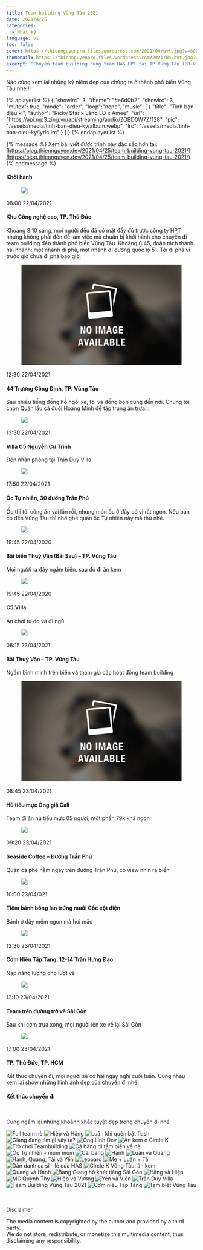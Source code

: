 ```yaml
---
title: Team building Vũng Tàu 2021
date: 2021/4/25
categories:
  - Nhật ký
language: vi
toc: false
cover: https://thiennguyenpro.files.wordpress.com/2021/04/bvt.jpg?w=800
thumbnail: https://thiennguyenpro.files.wordpress.com/2021/04/bvt.jpg?w=300
excerpt: 'Chuyến team building cùng team HAS HPT tại TP Vũng Tàu (BR-VT)'
---
```


Nào cũng xem lại những kỷ niệm đẹp của chúng ta ở thành phố biển Vũng Tàu nhé!!!

{% aplayerlist %}
{
    "showlrc": 3,
    "theme": "#e6d0b2",
    "showlrc": 3,
    "mutex": true,
    "mode": "order",
    "loop":"none",
    "music": [
        {
            "title": "Tình bạn diệu kì",
            "author": "Ricky Star x Lăng LD x Amee",
            "url": "https://api.mp3.zing.vn/api/streaming/audio/ZOBD0W7Z/128",
            "pic": "/assets/media/tinh-ban-dieu-ky/album.webp",
            "lrc": "/assets/media/tinh-ban-dieu-ky/lyric.lrc"
        }
    ]
}
{% endaplayerlist %}

{% message %}
  Xem bài viết được trình bày đặc sắc hơn tại: [https://blog.thiennguyen.dev/2021/04/25/team-building-vung-tau-2021/](https://blog.thiennguyen.dev/2021/04/25/team-building-vung-tau-2021/)
{% endmessage %}

<!-- more -->

<div class="card-content">
   <h4 class="tag is-primary">Khởi hành</h4>
   <div class="timeline">
      <article class="media">
         <figure class="media-left image is-64x64">
              <a class="gallery-item" href="https://thiennguyenpro.files.wordpress.com/2021/08/team-building-vung-tau-2021-000.jpg"><img src="https://thiennguyenpro.files.wordpress.com/2021/08/team-building-vung-tau-2021-000.jpg?w=128"></a>
          </figure>
         <div class="media-content">
            <p class="title"><time datetime="2021-04-22T08:00:00.000Z">08:00 22/04/2021</time></p>
            <h4>Khu Công nghệ cao, TP. Thủ Đức</h4>
            <p>
              Khoảng 8:10 sáng, mọi người đều đã có mặt đầy đủ trước công ty HPT nhưng không phải đến để làm việc mà chuẩn bị khởi hành cho chuyến đi team building đến thành phố biển Vũng Tàu. Khoảng 8:45, đoàn tách thành hai nhánh: một nhánh đi phà, một nhánh đi đường quốc lộ 51. Tôi đi phà vì trước giờ chưa đi phà bao giờ.
            </p>
         </div>
      </article>
      <article class="media">
         <figure class="media-left image is-64x64">
            <a class="gallery-item" href="/assets/img/no-image-available.png"><img src="/assets/img/no-image-available.png" alt="Quên chụp hình =))" title="Quên chụp hình =))"></a>
         </figure>
         <div class="media-content">
            <p class="title"><time datetime="2021-04-22T12:30:00.000Z">12:30 22/04/2021</p>
            <h4>44 Trương Công Định, TP. Vũng Tàu</h4>
            <p>
              Sau nhiều tiếng đồng hồ ngồi xe, tôi và đồng bọn cũng đến nơi. Chúng tôi chọn Quán lẩu cá đuối Hoàng Minh để tập trung ăn trưa…
            </p>
         </div>
      </article>
      <article class="media">
         <figure class="media-left image is-64x64">
              <a class="gallery-item" href="https://thiennguyenpro.files.wordpress.com/2021/08/dsc087581-min-768x512-1.jpg"><img src="https://thiennguyenpro.files.wordpress.com/2021/08/dsc087581-min-768x512-1.jpg?w=128"></a>
          </figure>
         <div class="media-content">
            <p class="title"><time datetime="2021-04-22T13:30:00.000Z">13:30 22/04/2021</time></p>
            <h4>Villa C5 Nguyễn Cư Trinh</h4>
            <p>
              Đến nhận phòng tại Trần Duy Villa
            </p>
         </div>
      </article>
       <article class="media">
         <figure class="media-left image is-64x64">
              <a class="gallery-item" href="https://thiennguyenpro.files.wordpress.com/2021/08/team-building-vung-tau-2021-oc-tu-nhien-768x512-1.jpg"><img src="https://thiennguyenpro.files.wordpress.com/2021/08/team-building-vung-tau-2021-oc-tu-nhien-768x512-1.jpg?w=128"></a>
          </figure>
         <div class="media-content">
            <p class="title"><time datetime="2021-04-22T17:50:00.000Z">17:50 22/04/2021</time></p>
            <h4>Ốc Tự nhiên, 30 đường Trần Phú</h4>
            <p>
              Ốc thì tôi cũng ăn vài lần rồi, nhưng món ốc ở đây có vị rất ngon. Nếu bạn có đến Vũng Tàu thì nhớ ghé quán ốc Tự nhiên này mà thử nhé.
            </p>
         </div>
      </article>
      <article class="media">
         <figure class="media-left image is-64x64">
            <a class="gallery-item" href="https://thiennguyenpro.files.wordpress.com/2021/08/team-building-vung-tau-2021-bai-sau-768x512-1.jpg"><img src="https://thiennguyenpro.files.wordpress.com/2021/08/team-building-vung-tau-2021-bai-sau-768x512-1.jpg?w=128"></a>
         </figure>
         <div class="media-content">
            <p class="title"><time datetime="2021-04-22T19:45:00.000Z">19:45 22/04/2020</time></p>
            <h4>Bãi biển Thuỳ Vân (Bãi Sau) – TP. Vũng Tàu</h4>
            <p>
            Mọi người ra đây ngắm biển, sau đó đi ăn kem
            </p>
         </div>
      </article>
      <article class="media">
         <figure class="media-left image is-64x64">
            <a class="gallery-item" href="https://thiennguyenpro.files.wordpress.com/2021/08/team-building-vung-tau-2021-song-bai-villa-c5-min-768x511-1.jpg"><img src="https://thiennguyenpro.files.wordpress.com/2021/08/team-building-vung-tau-2021-song-bai-villa-c5-min-768x511-1.jpg?w=128"></a>
         </figure>
         <div class="media-content">
            <p class="title"><time datetime="2021-04-22T19:45:00.000Z">19:45 22/04/2020</time></p>
            <h4>C5 Villa</h4>
            <p>
            Ăn chơi tự do và đi ngủ
            </p>
         </div>
      </article>
      <article class="media">
         <figure class="media-left image is-64x64">
            <a class="gallery-item" href="https://thiennguyenpro.files.wordpress.com/2021/08/team-building-vung-tau-2021-tro-choi-01-w800-768x512-1.jpg"><img src="https://thiennguyenpro.files.wordpress.com/2021/08/team-building-vung-tau-2021-tro-choi-01-w800-768x512-1.jpg?w=128"></a>
         </figure>
         <div class="media-content">
            <p class="title"><time datetime="2021-04-23T06:15:00.000Z">06:15 23/04/2021</time></p>
            <h4>Bãi Thuỳ Vân – TP. Vũng Tàu</h4>
            <p>
            Ngắm bình minh trên biển và tham gia các hoạt động team building
            </p>
         </div>
      </article>
      <article class="media">
         <figure class="media-left image is-64x64">
            <a class="gallery-item" href="/assets/img/no-image-available.png"><img src="/assets/img/no-image-available.png" alt="Quên chụp hình =))" title="Quên chụp hình =))"></a>
         </figure>
         <div class="media-content">
            <p class="title"><time datetime="2021-04-23T08:45:00.000Z">08:45 23/04/2021</time></p>
            <h4>Hủ tiếu mực Ông già Cali</h4>
            <p>
            Team đi ăn hủ tiếu mực 05 người, một phần 79k khá ngon
            </p>
         </div>
      </article>
      <article class="media">
         <figure class="media-left image is-64x64">
            <a class="gallery-item" href="https://thiennguyenpro.files.wordpress.com/2021/08/seaside-coffee-vung-tau-768x576-1.jpg"><img src="https://thiennguyenpro.files.wordpress.com/2021/08/seaside-coffee-vung-tau-768x576-1.jpg?w=128"></a>
         </figure>
         <div class="media-content">
            <p class="title"><time datetime="2021-04-23T09:20:00.000Z">09:20 23/04/2021</time></p>
            <h4>Seaside Coffee – Đường Trần Phú</h4>
            <p>
            Quán cà phê nằm ngay trên đường Trần Phú, có view nhìn ra biển
            </p>
         </div>
      </article>
      <article class="media">
         <figure class="media-left image is-64x64">
            <a class="gallery-item" href="https://thiennguyenpro.files.wordpress.com/2021/08/goc-cot-dien-tp-vung-tau-768x576-1.jpg"><img src="https://thiennguyenpro.files.wordpress.com/2021/08/goc-cot-dien-tp-vung-tau-768x576-1.jpg?w=128"></a>
         </figure>
         <div class="media-content">
            <p class="title"><time datetime="2021-04-23T10:00:00.000Z">10:00 23/04/021</time></p>
            <h4>Tiệm bánh bông lan trứng muối Gốc cột điện</h4>
            <p>
            Bánh ở đây mềm ngon mà hơi mắc
            </p>
         </div>
      </article>
      <article class="media">
         <figure class="media-left image is-64x64">
            <a class="gallery-item" href="https://thiennguyenpro.files.wordpress.com/2021/08/dsc09228-768x512-1.jpg"><img src="https://thiennguyenpro.files.wordpress.com/2021/08/dsc09228-768x512-1.jpg?w=128"></a>
         </figure>
         <div class="media-content">
            <p class="title"><time datetime="2021-04-23T12:30:00.000Z">12:30 23/04/2021</time></p>
            <h4>Cơm Niêu Tập Tàng, 12-14 Trần Hưng Đạo</h4>
            <p>
            Nạp năng lượng cho lượt về
            </p>
         </div>
      </article>
      <article class="media">
         <figure class="media-left image is-64x64">
            <a class="gallery-item" href="https://thiennguyenpro.files.wordpress.com/2021/04/dsc09249.jpg"><img src="https://thiennguyenpro.files.wordpress.com/2021/04/dsc09249.jpg?w=128"></a>
         </figure>
         <div class="media-content">
            <p class="title"><time datetime="2021-04-23T13:10:00.000Z">13:10 23/04/2021</time></p>
            <h4>Team trên đường trở về Sài Gòn</h4>
            <p>
            Sau khi cơm trưa xong, mọi người lên xe về lại Sài Gòn
            </p>
         </div>
      </article>
      <article class="media">
         <figure class="media-left image is-64x64">
            <a class="gallery-item" href="https://blog.thiennguyen.dev/wp-content/uploads/2021/04/BVT-720x404.jpg"><img src="https://blog.thiennguyen.dev/wp-content/uploads/2021/04/BVT-720x404.jpg?w=128"></a>
         </figure>
         <div class="media-content">
            <p class="title"><time datetime="2021-04-23T17:00:00.000Z">17:00 23/04/2021</time></p>
            <h4>TP. Thủ Đức, TP. HCM</h4>
            <p>
            Kết thúc chuyến đi, mọi người sẽ có hai ngày nghỉ cuối tuần. Cùng nhau xem lại show những hình ảnh đẹp của chuyến đi nhé.
            </p>
         </div>
      </article>
   </div>
   <h4 class="tag is-primary mt-2">Kết thúc chuyến đi</h4>
   <br />
</div>


Cùng ngắm lại những khoảnh khắc tuyệt đẹp trong chuyến đi nhé
<div class="justified-gallery">

![Full team nè](https://thiennguyenpro.files.wordpress.com/2021/04/dsc09080-1.jpg?w=800)
![Hiệp và Hằng](https://thiennguyenpro.files.wordpress.com/2021/04/dsc09068.jpg?w=800)
![Luân khi quên bật flash](https://thiennguyenpro.files.wordpress.com/2021/04/dsc09073.jpg?w=800)
![Giang đang tìm gì vậy ta?](https://thiennguyenpro.files.wordpress.com/2021/04/dsc09075-1.jpg?w=800)
![Ông Linh Dev](https://thiennguyenpro.files.wordpress.com/2021/04/dsc09078-1.jpg?w=800)
![Ăn kem ở Circle K](https://thiennguyenpro.files.wordpress.com/2021/04/dsc08849.jpg?w=800)
![Trò chơi Teambuilding](https://thiennguyenpro.files.wordpress.com/2021/04/20210423_070007.jpg?w=800)
![Cả băng đi tắm biển về nè](https://thiennguyenpro.files.wordpress.com/2021/04/20210423_073839.jpg?w=800)
![Ốc Tự nhiên - mum mum](https://thiennguyenpro.files.wordpress.com/2021/04/dsc08777.jpg?w=800)
![Cái bang](https://thiennguyenpro.files.wordpress.com/2021/04/dsc08743.jpg?w=800)
![Hạnh](https://thiennguyenpro.files.wordpress.com/2021/04/dsc08744-1.jpg?w=800)
![Luân và Quang](https://thiennguyenpro.files.wordpress.com/2021/04/dsc08892.jpg?w=800)
![Hạnh, Quang, Tài và Yến](https://thiennguyenpro.files.wordpress.com/2021/04/dsc08828.jpg?w=800)
![Leopard](https://thiennguyenpro.files.wordpress.com/2021/04/dsc08826.jpg?w=800)
![Me + Luân + Tài](https://thiennguyenpro.files.wordpress.com/2021/04/dsc08861.jpg?w=800)
![Dàn danh ca sĩ - lẻ của HAS](https://thiennguyenpro.files.wordpress.com/2021/04/dsc08946.jpg?w=800)
![Circle K Vũng Tàu: ăn kem](https://thiennguyenpro.files.wordpress.com/2021/04/dsc08887.jpg?w=800)
![Quang và Hạnh](https://thiennguyenpro.files.wordpress.com/2021/04/dsc09221.jpg?w=800)
![Bang Giang hồ khét tiếng Sài Gòn](https://thiennguyenpro.files.wordpress.com/2021/04/dsc08982.jpg?w=800)
![Hằng và Hiệp](https://thiennguyenpro.files.wordpress.com/2021/04/dsc09067-2.jpg?w=800)
![MC Quỳnh Thy](https://thiennguyenpro.files.wordpress.com/2021/04/dsc09144.jpg?w=800)
![Hiệp và Vương](https://thiennguyenpro.files.wordpress.com/2021/04/dsc08769.jpg?w=800)
![Yến và Viên](https://thiennguyenpro.files.wordpress.com/2021/04/dsc08809.jpg?w=800)
![Trần Duy Villa](https://thiennguyenpro.files.wordpress.com/2021/04/dsc08953.jpg?w=800)
![Team Building Vũng Tàu 2021](https://thiennguyenpro.files.wordpress.com/2021/04/dsc09208.jpg?w=800)
![Cơm niêu Tập Tàng](https://thiennguyenpro.files.wordpress.com/2021/04/dsc09228.jpg?w=800)
![Tạm biệt Vũng Tàu](https://thiennguyenpro.files.wordpress.com/2021/04/dsc09249.jpg?w=800)

</div>


<!-- DISCLAIMER -->
<div style="padding-top: 20px;">
    <article class="message message-immersive is-warning is-small">
        <div class="message-body is-size-7">
        <p class="has-text-weight-semibold">
            <span class="icon"><i class="fas fa-exclamation-triangle"></i></span> Disclaimer
        </p>    
        The media content is copyrighted by the author and provided by a third party.<br>
        We do not store, redistribute, or monetize this multimedia content, thus disclaiming any responsibility.
        </div>
    </article>
</div>